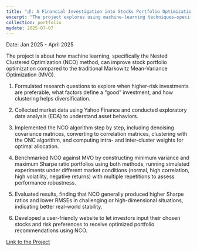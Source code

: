 ```yaml
---
title: "💰: A Financial Investigation into Stocks Portfolio Optimization"
excerpt: "The project explores using machine-learning techniques—specifically Nested Cluster Optimization (NCO)—to build stock portfolios more effectively than the classic Mean-Variance Optimization (MVO) approach."
collection: portfolio
mydate: 2025-07-07
---
```

Date: Jan 2025 - April 2025

The project is about how machine learning, specifically the Nested Clustered Optimization (NCO) method, can improve stock portfolio optimization compared to the traditional Markowitz Mean-Variance Optimization (MVO).

1. Formulated research questions to explore when higher-risk investments are preferable, what factors define a “good” investment, and how clustering helps diversification.

2. Collected market data using Yahoo Finance and conducted exploratory data analysis (EDA) to understand asset behaviors.

3. Implemented the NCO algorithm step by step, including denoising covariance matrices, converting to correlation matrices, clustering with the ONC algorithm, and computing intra- and inter-cluster weights for optimal allocation.

4. Benchmarked NCO against MVO by constructing minimum variance and maximum Sharpe ratio portfolios using both methods, running simulated experiments under different market conditions (normal, high correlation, high volatility, negative returns) with multiple repetitions to assess performance robustness.

5. Evaluated results, finding that NCO generally produced higher Sharpe ratios and lower RMSEs in challenging or high-dimensional situations, indicating better real-world stability.

6. Developed a user-friendly website to let investors input their chosen stocks and risk preferences to receive optimized portfolio recommendations using NCO.
   
[Link to the Project](https://github.com/qingruili/PORTFOLIO-OPTIMIZATION)

